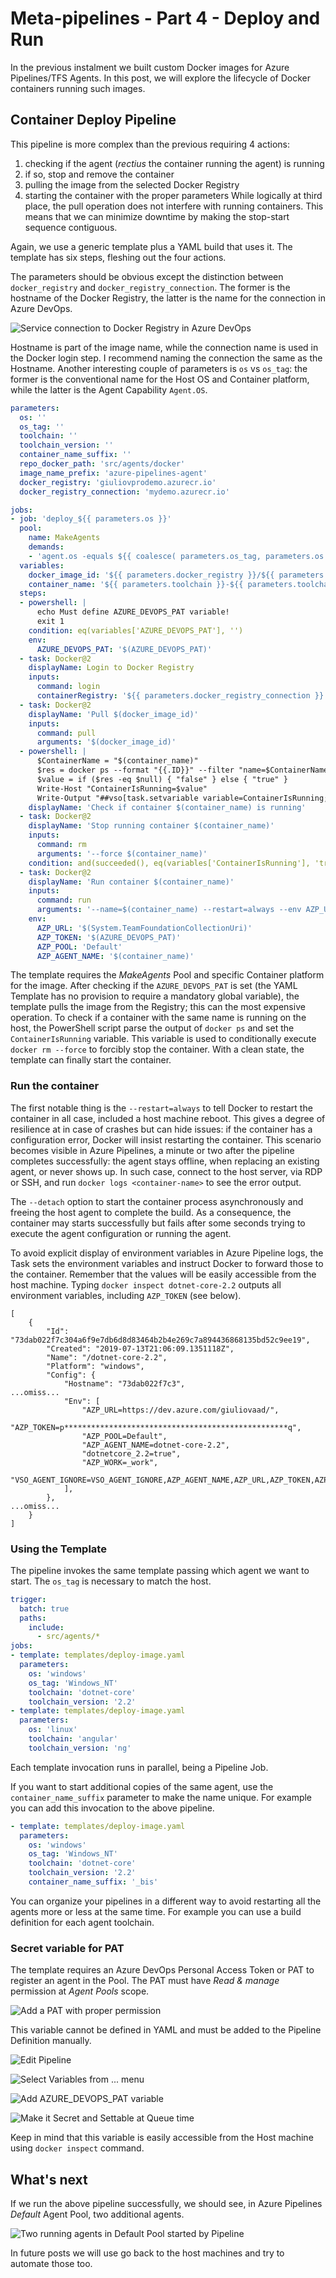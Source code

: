 # Meta-pipelines - Part 4 - Deploy and Run

In the previous instalment we built custom Docker images for Azure Pipelines/TFS Agents. In this post, we will explore the lifecycle of Docker containers running such images.



## Container Deploy Pipeline

This pipeline is more complex than the previous requiring 4 actions:
1. checking if the agent (_rectius_ the container running the agent) is running
2. if so, stop and remove the container
3. pulling the image from the selected Docker Registry
4. starting the container with the proper parameters
While logically at third place, the pull operation does not interfere with running containers. This means that we can minimize downtime by making the stop-start sequence contiguous.

Again, we use a generic template plus a YAML build that uses it.
The template has six steps, fleshing out the four actions.

The parameters should be obvious except the distinction between `docker_registry` and `docker_registry_connection`. The former is the hostname of the Docker Registry, the latter is the name for the connection in Azure DevOps.

![Service connection to Docker Registry in Azure DevOps](./images/azdo-serviceconnection-to-ACR.png)

Hostname is part of the image name, while the connection name is used in the Docker login step.
I recommend naming the connection the same as the Hostname.
Another interesting couple of parameters is `os` vs `os_tag`: the former is the conventional name for the Host OS and Container platform, while the latter is the Agent Capability `Agent.OS`. 

```yaml
parameters:
  os: ''
  os_tag: ''
  toolchain: ''
  toolchain_version: ''
  container_name_suffix: ''
  repo_docker_path: 'src/agents/docker'
  image_name_prefix: 'azure-pipelines-agent'
  docker_registry: 'giuliovprodemo.azurecr.io'
  docker_registry_connection: 'mydemo.azurecr.io'

jobs:
- job: 'deploy_${{ parameters.os }}'
  pool:
    name: MakeAgents
    demands:
    - 'agent.os -equals ${{ coalesce( parameters.os_tag, parameters.os ) }}'
  variables:
    docker_image_id: '${{ parameters.docker_registry }}/${{ parameters.image_name_prefix }}/${{ parameters.os }}/${{ parameters.toolchain }}:${{ parameters.toolchain_version }}'
    container_name: '${{ parameters.toolchain }}-${{ parameters.toolchain_version }}${{ parameters.container_name_suffix }}'
  steps:
  - powershell: |
      echo Must define AZURE_DEVOPS_PAT variable!
      exit 1
    condition: eq(variables['AZURE_DEVOPS_PAT'], '')
    env:
      AZURE_DEVOPS_PAT: '$(AZURE_DEVOPS_PAT)'
  - task: Docker@2
    displayName: Login to Docker Registry
    inputs:
      command: login
      containerRegistry: '${{ parameters.docker_registry_connection }}'
  - task: Docker@2
    displayName: 'Pull $(docker_image_id)'
    inputs:
      command: pull
      arguments: '$(docker_image_id)'
  - powershell: |
      $ContainerName = "$(container_name)"
      $res = docker ps --format "{{.ID}}" --filter "name=$ContainerName"
      $value = if ($res -eq $null) { "false" } else { "true" }
      Write-Host "ContainerIsRunning=$value"
      Write-Output "##vso[task.setvariable variable=ContainerIsRunning;]$value"
    displayName: 'Check if container $(container_name) is running'
  - task: Docker@2
    displayName: 'Stop running container $(container_name)'
    inputs:
      command: rm
      arguments: '--force $(container_name)'
    condition: and(succeeded(), eq(variables['ContainerIsRunning'], 'true'))
  - task: Docker@2
    displayName: 'Run container $(container_name)'
    inputs:
      command: run
      arguments: '--name=$(container_name) --restart=always --env AZP_URL --env AZP_TOKEN --env AZP_POOL --env AZP_AGENT_NAME --detach $(docker_image_id)'
    env:
      AZP_URL: '$(System.TeamFoundationCollectionUri)'
      AZP_TOKEN: '$(AZURE_DEVOPS_PAT)'
      AZP_POOL: 'Default'
      AZP_AGENT_NAME: '$(container_name)'
```

The template requires the _MakeAgents_ Pool and specific Container platform for the image.
After checking if the `AZURE_DEVOPS_PAT` is set (the YAML Template has no provision to require a mandatory global variable), the template pulls the image from the Registry; this can the most expensive operation.
To check if a container with the same name is running on the host, the PowerShell script parse the output of `docker ps` and set the `ContainerIsRunning` variable.
This variable is used to conditionally execute `docker rm --force` to forcibly stop the container.
With a clean state, the template can finally start the container.

### Run the container

The first notable thing is the `--restart=always` to tell Docker to restart the container in all case, included a host machine reboot. This gives a degree of resilience at in case of crashes but can hide issues: if the container has a configuration error, Docker will insist restarting the container. This scenario becomes visible in Azure Pipelines, a minute or two after the pipeline completes successfully: the agent stays offline, when replacing an existing agent, or never shows up.
In such case, connect to the host server, via RDP or SSH, and run `docker logs <container-name>` to see the error output.

The `--detach` option to start the container process asynchronously and freeing the host agent to complete the build. As a consequence, the container may starts successfully but fails after some seconds trying to execute the agent configuration or running the agent.

To avoid explicit display of environment variables in Azure Pipeline logs, the Task sets the environment variables and instruct Docker to forward those to the container. 
Remember that the values will be easily accessible from the host machine. Typing `docker inspect dotnet-core-2.2` outputs all environment variables, including `AZP_TOKEN` (see below).

```
[
    {
        "Id": "73dab022f7c304a6f9e7db6d8d83464b2b4e269c7a894436868135bd52c9ee19",
        "Created": "2019-07-13T21:06:09.1351118Z",
        "Name": "/dotnet-core-2.2",
        "Platform": "windows",
        "Config": {
            "Hostname": "73dab022f7c3",
...omiss...
            "Env": [
                "AZP_URL=https://dev.azure.com/giuliovaad/",
                "AZP_TOKEN=p**************************************************q",
                "AZP_POOL=Default",
                "AZP_AGENT_NAME=dotnet-core-2.2",
                "dotnetcore_2.2=true",
                "AZP_WORK=_work",
                "VSO_AGENT_IGNORE=VSO_AGENT_IGNORE,AZP_AGENT_NAME,AZP_URL,AZP_TOKEN,AZP_POOL"
            ],
        },
...omiss...
    }
]
```

### Using the Template

The pipeline invokes the same template passing which agent we want to start. The `os_tag` is necessary to match the host.

```yaml
trigger:
  batch: true
  paths:
    include:
      - src/agents/*
jobs:
- template: templates/deploy-image.yaml
  parameters:
    os: 'windows'
    os_tag: 'Windows_NT'
    toolchain: 'dotnet-core'
    toolchain_version: '2.2'
- template: templates/deploy-image.yaml
  parameters:
    os: 'linux'
    toolchain: 'angular'
    toolchain_version: 'ng'
```
Each template invocation runs in parallel, being a Pipeline Job.

If you want to start additional copies of the same agent, use the `container_name_suffix` parameter to make the name unique. For example you can add this invocation to the above pipeline.

```yaml
- template: templates/deploy-image.yaml
  parameters:
    os: 'windows'
    os_tag: 'Windows_NT'
    toolchain: 'dotnet-core'
    toolchain_version: '2.2'
    container_name_suffix: '_bis'
```

You can organize your pipelines in a different way to avoid restarting all the agents more or less at the same time. For example you can use a build definition for each agent toolchain.


### Secret variable for PAT

The template requires an Azure DevOps Personal Access Token or PAT to register an agent in the Pool. The PAT must have _Read & manage_ permission at _Agent Pools_ scope.

![Add a PAT with proper permission](./images/MakeAgents-PAT.png)

This variable cannot be defined in YAML and must be added to the Pipeline Definition manually.

![Edit Pipeline](./images/PAT-variable-1.png)

![Select Variables from ... menu](./images/PAT-variable-2.png)

![Add AZURE_DEVOPS_PAT variable](./images/PAT-variable-3.png)

![Make it Secret and Settable at Queue time](./images/PAT-variable-4.png)

Keep in mind that this variable is easily accessible from the Host machine using `docker inspect` command.



## What's next

If we run the above pipeline successfully, we should see, in Azure Pipelines _Default_ Agent Pool, two additional agents.

![Two running agents in Default Pool started by Pipeline](./images/agents-started-by-pipeline.png)

In future posts we will use go back to the host machines and try to automate those too.
